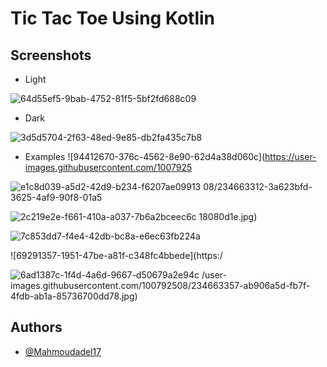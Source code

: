 # Tic Tac Toe Using Kotlin

## Screenshots

- Light


![64d55ef5-9bab-4752-81f5-5bf2fd688c09](https://user-images.githubusercontent.com/100792508/234663269-f85bb466-0c93-457b-8e27-12b146cc08c2.jpg)


- Dark

![3d5d5704-2f63-48ed-9e85-db2fa435c7b8](https://user-images.githubusercontent.com/100792508/234663284-19ba3205-26c2-4801-9ac6-d7ba23645418.jpg)

- Examples 
![94412670-376c-4562-8e90-62d4a38d060c](https://user-images.githubusercontent.com/1007925

![e1c8d039-a5d2-42d9-b234-f6207ae09913](https://user-images.githubusercontent.com/100792508/234663337-47527763-3a54-474c-a7b5-0655a21af6f2.jpg)
08/234663312-3a623bfd-3625-4af9-90f8-01a5

![2c219e2e-f661-410a-a037-7b6a2bceec6c](https://user-images.githubusercontent.com/100792508/234663408-66763b7b-ad36-4240-ab50-b030240f9ab3.jpg)
18080d1e.jpg)

![7c853dd7-f4e4-42db-bc8a-e6ec63fb224a](https://user-images.githubusercontent.com/100792508/234663326-17b8cf4d-afaa-47cf-aeb2-2cf555bf2be5.jpg)

![69291357-1951-47be-a81f-c348fc4bbede](https:/

![6ad1387c-1f4d-4a6d-9667-d50679a2e94c](https://user-images.githubusercontent.com/100792508/234663377-be32a7f8-d9f9-45b5-be46-3f1b115fbb00.jpg)
/user-images.githubusercontent.com/100792508/234663357-ab906a5d-fb7f-4fdb-ab1a-85736700dd78.jpg)

## Authors

- [@Mahmoudadel17](https://www.github.com/Mahmoudadel17)
